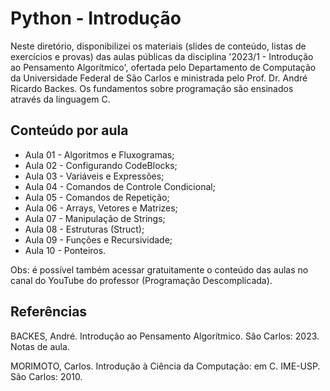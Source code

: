 # Python - Introdução

Neste diretório, disponibilizei os materiais (slides de conteúdo, listas de exercícios e provas) das aulas públicas da disciplina '2023/1 - Introdução ao Pensamento Algorítmico', ofertada pelo Departamento de Computação da Universidade Federal de São Carlos e ministrada pelo Prof. Dr. André Ricardo Backes. Os fundamentos sobre programação são ensinados através da linguagem C.

## Conteúdo por aula
- Aula 01 - Algoritmos e Fluxogramas;
- Aula 02 - Configurando CodeBlocks;
- Aula 03 - Variáveis e Expressões;
- Aula 04 - Comandos de Controle Condicional;
- Aula 05 - Comandos de Repetição;
- Aula 06 - Arrays, Vetores e Matrizes;
- Aula 07 - Manipulação de Strings;
- Aula 08 - Estruturas (Struct);
- Aula 09 - Funções e Recursividade;
- Aula 10 - Ponteiros.

Obs: é possível também acessar gratuitamente o conteúdo das aulas no canal do YouTube do professor (Programação Descomplicada).

## Referências

BACKES, André. Introdução ao Pensamento Algorítmico. São Carlos: 2023. Notas de aula.

MORIMOTO, Carlos. Introdução à Ciência da Computação: em C. IME-USP. São Carlos: 2010.
